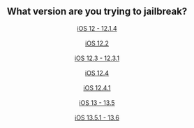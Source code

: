 <center>
<h2>What version are you trying to jailbreak?</h2>
<a href="https://canijb.ametrine.dev/ver/yes-chimera-unc0ver-rootlessjb4" class="myButton">  iOS 12 - 12.1.4  </a><br><br>
<a href="https://canijb.ametrine.dev/ver/yes-chimera-unc0ver-rootlessjb4" class="myButton">  iOS 12.2  </a><br><br>
<a href="https://canijb.ametrine.dev/ver/yes-rootlessjb4" class="myButton">  iOS 12.3 - 12.3.1  </a><br><br>
<a href="https://canijb.ametrine.dev/ver/yes-chimera-rootlessjb4" class="myButton">  iOS 12.4  </a><br><br>
<a href="https://canijb.ametrine.dev/ver/yes-rootlessjb4" class="myButton">  iOS 12.4.1  </a><br><br>
<a href="https://canijb.ametrine.dev/ver/yes-unc0ver" class="myButton">  iOS 13 - 13.5  </a><br><br>
<a href="https://canijb.ametrine.dev/ver/no" class="myButton">  iOS 13.5.1 - 13.6  </a>
</center>